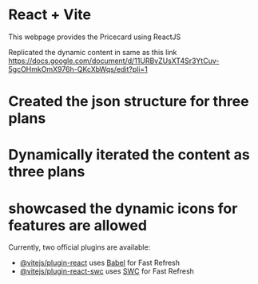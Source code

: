 # React + Vite

This webpage provides the Pricecard using ReactJS

Replicated the dynamic content in same as this link
https://docs.google.com/document/d/11URBvZUsXT4Sr3YtCuv-5gcOHmkOmX976h-QKcXbWqs/edit?pli=1

# Created the json structure for three plans
# Dynamically iterated the content as three plans
# showcased the dynamic icons for features are allowed



Currently, two official plugins are available:

- [@vitejs/plugin-react](https://github.com/vitejs/vite-plugin-react/blob/main/packages/plugin-react/README.md) uses [Babel](https://babeljs.io/) for Fast Refresh
- [@vitejs/plugin-react-swc](https://github.com/vitejs/vite-plugin-react-swc) uses [SWC](https://swc.rs/) for Fast Refresh
